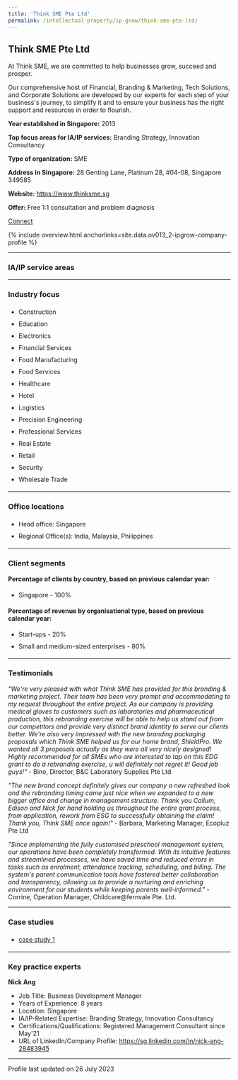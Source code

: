 ```yaml
---
title: 'Think SME Pte Ltd'
permalink: /intellectual-property/ip-grow/think-sme-pte-ltd/
---
```


## Think SME Pte Ltd

At Think SME, we are committed to help businesses grow, succeed and prosper.

Our comprehensive host of Financial, Branding & Marketing, Tech Solutions, and Corporate Solutions are developed by our experts for each step of your business's journey, to simplify it and to ensure your business has the right support and resources in order to flourish.

<b>Year established in Singapore:</b> 2013

<b>Top focus areas for IA/IP services:</b> Branding Strategy, Innovation Consultancy

<b>Type of organization:</b> SME

<b>Address in Singapore:</b> 28 Genting Lane, Platinum 28, #04-08, Singapore 349585

<b>Website:</b> <a href='https://www.thinksme.sg'>https://www.thinksme.sg</a>

<b>Offer:</b> Free 1:1 consultation and problem diagnosis

<a class='btn' href='https://form.gov.sg/646ecaa15f5cf200110c9575' target='_blank' rel='noopener'>Connect</a>

{% include overview.html anchorlinks=site.data.ov013_2-ipgrow-company-profile %}

---
<a name='ip-related-service-areas'></a>
### IA/IP service areas

---
<a name='industry-focus'></a>
### Industry focus

<ul><li style='line-height: 27px; margin: 0px 0px !important'> Construction</li><li style='line-height: 27px; margin: 0px 0px !important'>Education</li><li style='line-height: 27px; margin: 0px 0px !important'>Electronics</li><li style='line-height: 27px; margin: 0px 0px !important'>Financial Services</li><li style='line-height: 27px; margin: 0px 0px !important'>Food Manufacturing</li><li style='line-height: 27px; margin: 0px 0px !important'>Food Services</li><li style='line-height: 27px; margin: 0px 0px !important'>Healthcare</li><li style='line-height: 27px; margin: 0px 0px !important'>Hotel</li><li style='line-height: 27px; margin: 0px 0px !important'>Logistics</li><li style='line-height: 27px; margin: 0px 0px !important'>Precision Engineering</li><li style='line-height: 27px; margin: 0px 0px !important'>Professional Services</li><li style='line-height: 27px; margin: 0px 0px !important'>Real Estate</li><li style='line-height: 27px; margin: 0px 0px !important'>Retail</li><li style='line-height: 27px; margin: 0px 0px !important'>Security</li><li style='line-height: 27px; margin: 0px 0px !important'>Wholesale Trade</li></ul>

---
<a name='office-locations'></a>
### Office locations

<ul><li style='line-height: 27px; margin: 0px 0px !important'> Head office: Singapore</li><li style='line-height: 27px; margin: 0px 0px !important'>Regional Office(s): India, Malaysia, Philippines</li></ul>

---
<a name='client-segments'></a>
### Client segments

**Percentage of clients by country, based on previous calendar year:**

<ul><li style='line-height: 27px; margin: 0px 0px !important'> Singapore - 100%</li></ul>

**Percentage of revenue by organisational type, based on previous calendar year:**

<ul><li style='line-height: 27px; margin: 0px 0px !important'> Start-ups - 20%</li><li style='line-height: 27px; margin: 0px 0px !important'>Small and medium-sized enterprises - 80%</li></ul>

---
<a name='testimonials'></a>
### Testimonials

*"We're very pleased with what Think SME has provided for this branding & marketing project. Their team has been very prompt and accommodating to my request throughout the entire project. As our company is providing medical gloves to customers such as laboratories and pharmaceutical production, this rebranding exercise will be able to help us stand out from our competitors and provide very distinct brand identity to serve our clients better. We're also very impressed with the new branding packaging proposals which Think SME helped us for our home brand, ShieldPro. We wanted all 3 proposals actually as they were all very nicely designed! Highly recommended for all SMEs who are interested to tap on this EDG grant to do a rebranding exercise, u will definitely not regret it! Good job guys!"* - Bino, Director, B&C Laboratory Supplies Pte Ltd

*"The new brand concept definitely gives our company a new refreshed look and the rebranding timing came just nice when we expanded to a new bigger office and change in management structure. Thank you Callum, Edison and Nick for hand holding us throughout the entire grant process, from application, rework from ESG to successfully obtaining the claim! Thank you, Think SME once again!"* - Barbara, Marketing Manager, Ecopluz Pte Ltd

*"Since implementing the fully customised preschool management system, our operations have been completely transformed. With its intuitive features and streamlined processes, we have saved time and reduced errors in tasks such as enrolment, attendance tracking, scheduling, and billing. The system's parent communication tools have fostered better collaboration and transparency, allowing us to provide a nurturing and enriching environment for our students while keeping parents well-informed."* - Corrine, Operation Manager, Childcare@fernvale Pte. Ltd.



---
<a name='case-studies'></a>
### Case studies

<ul><li style='line-height: 27px; margin: 0px 0px !important'> <a href="https://www.behance.net/thinksme" target="_blank" rel="noopener">case study 1</a></li></ul>

---
<a name='key-practice-experts'></a>
### Key practice experts

**Nick Ang**

- Job Title: Business Development Manager
- Years of Experience: 8 years
- Location: Singapore
- IA/IP-Related Expertise: Branding Strategy, Innovation Consultancy
- Certifications/Qualifications: Registered Management Consultant since May'21
- URL of LinkedIn/Company Profile: <a href="https://sg.linkedin.com/in/nick-ang-28483945" target="_blank" rel="noopener">https://sg.linkedin.com/in/nick-ang-28483945</a>

---
Profile last updated on 26 July 2023
